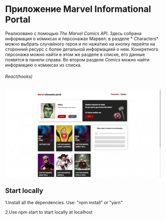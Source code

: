 # Приложение Marvel Informational Portal

Реализовано с помощью *The Marvel Comics API*. Здесь собрана информация о комиксах и персонажах Марвел: в разделе *
Characters* можно выбрать случайного героя и по нажатию на кнопку перейти на сторонний ресурс с более детальной
информацией о нем. Конкретного персонажа можно найти в этом же разделе в списке, его данные появятся в панели справа. Во
втором разделе *Comics* можно найти информацию о комиксах из списка.

###### React(hooks)

![socialNetwork](src/resources/img/marvelGif.gif)

## Start locally

1.Install all the dependencies. Use: "npm install" or "yarn"

2.Use npm start to start locally at localhost
